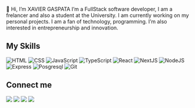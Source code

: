 📌 Hi, I’m XAVIER GASPATA
I’m a FullStack software developer, I am a frelancer and also a student at the University. I am currently working on my personal projects. I am a fan of technology, programming. I’m also interested in entrepreneurship and innovation.

## My Skills

![HTML](https://img.shields.io/badge/HTML-222?style=for-the-badge&logo=html5) ![CSS](https://img.shields.io/badge/CSS-222?style=for-the-badge&logo=css3&logoColor=1572B6) ![JavaScript](https://img.shields.io/badge/JavaScript-222?style=for-the-badge&logo=javascript) ![TypeScript](https://img.shields.io/badge/TypeScript-222?style=for-the-badge&logo=typescript) ![React](https://img.shields.io/badge/React-222?style=for-the-badge&logo=react) ![NextJS](https://img.shields.io/badge/Nextjs-222?style=for-the-badge&logo=nextdotjs) ![NodeJS](https://img.shields.io/badge/NodeJS-222?style=for-the-badge&logo=node.js) ![Express](https://img.shields.io/badge/Express-222?style=for-the-badge&logo=express) ![Posgresql](https://img.shields.io/badge/Postgresql-222?style=for-the-badge&logo=postgresql) ![Git](https://img.shields.io/badge/Git-222?style=for-the-badge&logo=git)

## Connect me

[![](https://img.shields.io/badge/Email-222?style=for-the-badge&logo=gmail)](mailto:xaviergaspa123@gmail.com) [![](https://img.shields.io/badge/Website-222?style=for-the-badge&logo=brave)](https://xavii07.github.io/Portafolio/) [![](https://img.shields.io/badge/Twitter-222?style=for-the-badge&logo=twitter)](https://twitter.com/xavii072) [![](https://img.shields.io/badge/LinkedIn-222?style=for-the-badge&logo=linkedin&logoColor=0077B5)](https://linkedin.com/in/xavier-gaspata)


<!---
xavii07/xavii07 is a ✨ special ✨ repository because its `README.md` (this file) appears on your GitHub profile.
You can click the Preview link to take a look at your changes.
--->
